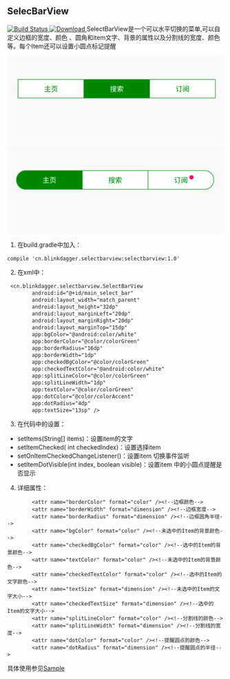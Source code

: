 ## SelecBarView

[![Build Status](https://www.travis-ci.org/tomsbee8/SelectBarView.svg?branch=master)](https://www.travis-ci.org/tomsbee8/SelectBarView)[ ![Download](https://api.bintray.com/packages/blinkdagger/SelectBarView/SelectBarView/images/download.svg) ](https://bintray.com/blinkdagger/SelectBarView/SelectBarView/_latestVersion)
SelectBarView是一个可以水平切换的菜单,可以自定义边框的宽度、颜色 、圆角和item文字、背景的属性以及分割线的宽度、颜色等。每个Item还可以设置小圆点标记提醒 

![show](art/pic1.png)
![show](art/pic2.png)

 1. 在build.gradle中加入：

```
compile 'cn.blinkdagger.selectbarview:selectbarview:1.0'
```
2. 在xml中：

```
 <cn.blinkdagger.selectbarview.SelectBarView
        android:id="@+id/main_select_bar"
        android:layout_width="match_parent"
        android:layout_height="32dp"
        android:layout_marginLeft="20dp"
        android:layout_marginRight="20dp"
        android:layout_marginTop="15dp"
        app:bgColor="@android:color/white"
        app:borderColor="@color/colorGreen"
        app:borderRadius="16dp"
        app:borderWidth="1dp"
        app:checkedBgColor="@color/colorGreen"
        app:checkedTextColor="@android:color/white"
        app:splitLineColor="@color/colorGreen"
        app:splitLineWidth="1dp"
        app:textColor="@color/colorGreen"
        app:dotColor="@color/colorAccent"
        app:dotRadius="4dp"
        app:textSize="13sp" />
```
3. 在代码中的设置：
- setItems(String[] items)：设置item的文字
- setItemChecked( int checkedIndex)：设置选择item
- setOnItemCheckedChangeListener()：设置item 切换事件监听
- setItemDotVisible(int index, boolean visible)：设置item 中的小圆点提醒是否显示


4. 详细属性：


```
        <attr name="borderColor" format="color" /><!--边框颜色-->
        <attr name="borderWidth" format="dimension" /><!--边框宽度-->
        <attr name="borderRadius" format="dimension" /><!--边框圆角半径-->
        <attr name="bgColor" format="color" /><!--未选中的Item的背景颜色-->
        <attr name="checkedBgColor" format="color" /><!--选中的Item的背景颜色-->
        <attr name="textColor" format="color" /><!--未选中的Item的背景颜色-->
        <attr name="checkedTextColor" format="color" /><!--选中的Item的文字颜色-->
        <attr name="textSize" format="dimension" /><!--未选中的Item的文字大小-->
        <attr name="checkedTextSize" format="dimension" /><!--选中的Item的文字大小-->
        <attr name="splitLineColor" format="color" /><!--分割线的颜色-->
        <attr name="splitLineWidth" format="dimension" /><!--分割线的宽度-->
        <attr name="dotColor" format="color" /><!--提醒圆点的颜色-->
        <attr name="dotRadius" format="dimension" /><!--提醒圆点的半径-->
```
具体使用参见[Sample](https://github.com/tomsbee8/SelectBarView/tree/master/sample)






